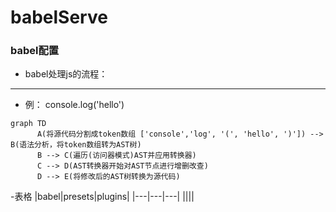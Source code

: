 # babelServe
### babel配置

- babel处理js的流程：
***
  - 例： console.log('hello')
 ```
 graph TD
       A(将源代码分割成token数组 ['console','log', '(', 'hello', ')']) --> B(语法分析，将token数组转为AST树)
       B --> C(遍历(访问器模式)AST并应用转换器)
       C --> D(AST转换器开始对AST节点进行增删改查)
       D --> E(将修改后的AST树转换为源代码)
```
-表格
|babel|presets|plugins|
|---|---|---|
||||
